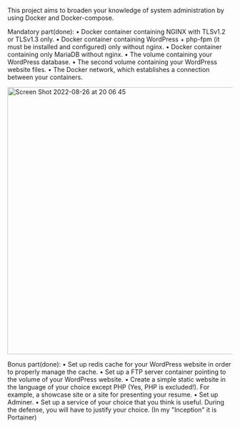 This project aims to broaden your knowledge of system administration by using Docker and Docker-compose.

Mandatory part(done):
• Docker container containing NGINX with TLSv1.2 or TLSv1.3 only.
• Docker container containing WordPress + php-fpm (it must be installed and
configured) only without nginx.
• Docker container containing only MariaDB without nginx.
• The volume containing your WordPress database.
• The second volume containing your WordPress website files.
• The Docker network, which establishes a connection between your containers.

<img width="599" alt="Screen Shot 2022-08-26 at 20 06 45" src="https://user-images.githubusercontent.com/78385823/186957963-d849603c-5667-4eb6-8a79-64679a09705c.png">


Bonus part(done):
• Set up redis cache for your WordPress website in order to properly manage the
cache.
• Set up a FTP server container pointing to the volume of your WordPress website.
• Create a simple static website in the language of your choice except PHP (Yes, PHP
is excluded!). For example, a showcase site or a site for presenting your resume.
• Set up Adminer.
• Set up a service of your choice that you think is useful. During the defense, you
will have to justify your choice. (In my "Inception" it is Portainer)
